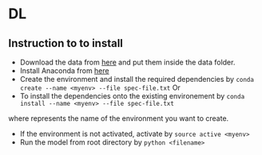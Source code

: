 # DL

## Instruction to to install
- Download the data from [here](https://archive.ics.uci.edu/ml/datasets.html) and put them inside the data folder.
- Install Anaconda from [here](https://conda.io/docs/user-guide/install/index.html)
- Create the environment and install the required dependencies by `conda create --name <myenv> --file spec-file.txt`
Or
- To install the dependencies onto the existing environement by `conda install --name <myenv> --file spec-file.txt`

where <myenv> represents the name of the environment you want to create.

- If the environment is not activated, activate by `source active <myenv>`
- Run the model from root directory by `python <filename>`